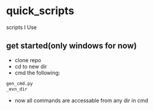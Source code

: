 # quick_scripts

scripts I Use

## get started(only windows for now)
- clone repo
- cd to new dir
- cmd the following:
```cmd
gen_cmd.py
_evn_dir
```
 - now all commands are accessable from any dir in cmd
